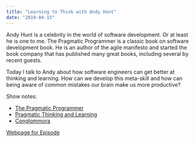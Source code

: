 ```yaml
---
title: "Learning to Think with Andy Hunt"
date: "2019-04-15"
---
```


Andy Hunt is a celebrity in the world of software development. Or at least he is one to me. The Pragmatic Programmer is a classic book on software development book. He is an author of the agile manifesto and started the book company that has published many great books, including several by recent guests.

Today I talk to Andy about how software engineers can get better at thinking and learning. How can we develop this meta-skill and how can being aware of common mistakes our brain make us more productive?

Show notes:

- [The Pragmatic Programmer](https://pragprog.com/book/tpp/the-pragmatic-programmer)
- [Pragmatic Thinking and Learning](https://pragprog.com/book/ahptl/pragmatic-thinking-and-learning) 
- [Conglommora](https://conglommora.com/)

[Webpage for Episode](https://corecursive.com/029-learn-to-think-andy-hunt/)
